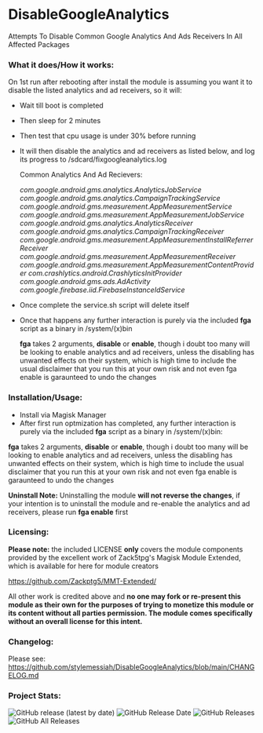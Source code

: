 # DisableGoogleAnalytics
Attempts To Disable Common Google Analytics And Ads Receivers In All Affected Packages

### What it does/How it works: ###

On 1st run after rebooting after install the module is assuming you want it to disable the listed 
analytics and ad receivers, so it will:

- Wait till boot is completed
- Then sleep for 2 minutes
- Then test that cpu usage is under 30% before running
- It will then disable the analytics and ad receivers as listed below, and log its progress to /sdcard/fixgoogleanalytics.log

   Common Analytics And Ad Recievers:

   *com.google.android.gms.analytics.AnalyticsJobService*
   *com.google.android.gms.analytics.CampaignTrackingService*
   *com.google.android.gms.measurement.AppMeasurementService*
   *com.google.android.gms.measurement.AppMeasurementJobService*
   *com.google.android.gms.analytics.AnalyticsReceiver*
   *com.google.android.gms.analytics.CampaignTrackingReceiver*
   *com.google.android.gms.measurement.AppMeasurementInstallReferrerReceiver*
   *com.google.android.gms.measurement.AppMeasurementReceiver*
   *com.google.android.gms.measurement.AppMeasurementContentProvider*
   *com.crashlytics.android.CrashlyticsInitProvider*
   *com.google.android.gms.ads.AdActivity*
   *com.google.firebase.iid.FirebaseInstanceIdService*


- Once complete the service.sh script will delete itself
- Once that happens any further interaction is purely via the included **fga** script as a binary
in /system/(x)bin
 
   **fga** takes 2 arguments, **disable** or **enable**, though i doubt too many will be looking to enable 
   analytics and ad receivers, unless the disabling has unwanted effects on their system, which
   is high time to include the usual disclaimer that you run this at your own risk and not even
   fga enable is garaunteed to undo the changes


### Installation/Usage: ###

- Install via Magisk Manager
- After first run optmization has completed, any further interaction is purely via the included **fga** script as a binary
in /system/(x)bin:

**fga** takes 2 arguments, **disable** or **enable**, though i doubt too many will be looking to enable 
analytics and ad receivers, unless the disabling has unwanted effects on their system, which
is high time to include the usual disclaimer that you run this at your own risk and not even
fga enable is garaunteed to undo the changes

**Uninstall Note:** Uninstalling the module **will not reverse the changes**, if your intention is to uninstall the module and re-enable the
analytics and ad receivers, please run **fga enable** first



### Licensing: ###

**Please note:** the included LICENSE **only** covers the module components provided by the excellent work of Zack5tpg's 
Magisk Module Extended, which is available for here for module creators

https://github.com/Zackptg5/MMT-Extended/

All other work is credited above and **no one may fork or re-present this module as their own for the purposes of trying to monetize this module or its content without all parties permission. The module comes specifically without an overall license for this intent.**


### Changelog: ###

Please see: https://github.com/stylemessiah/DisableGoogleAnalytics/blob/main/CHANGELOG.md


### Project Stats: ###

![GitHub release (latest by date)](https://img.shields.io/github/v/release/adrianmmillerh/DisableGoogleAnalytics?label=Release&style=plastic)
![GitHub Release Date](https://img.shields.io/github/release-date/adrianmmiller/DisableGoogleAnalytics?label=Release%20Date&style=plastic)
![GitHub Releases](https://img.shields.io/github/downloads/adrianmmiller/DisableGoogleAnalytics/latest/total?label=Downloads%20%28Latest%20Release%29&style=plastic)
![GitHub All Releases](https://img.shields.io/github/downloads/adrianmmiller/DisableGoogleAnalytics/total?label=Total%20Downloads%20%28All%20Releases%29&style=plastic)



